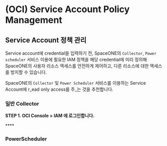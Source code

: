 # \(OCI\) Service Account Policy Management

## Service Account 정책 관리

Service account에 credential을 입력하기 전, SpaceONE의 `Collector`, `Power scheduler` 서비스 이용에 필요한 IAM 정책을 해당 credential에 미리 정의해 SpaceONE의 사용자 리소스 액세스를 안전하게 제어하고, 다른 리소스에 대한 액세스를 방지할 수 있습니다.  

SpaceONE의 `Collector` 및 `Power Scheduler` 서비스를 이용하는  Service Account에 r_ead only access를 주_는 것을 추천합니다. 

### 일반 Collector

**STEP 1. OCI Console &gt; IAM 에 로그인합니다.**

\*\*\*\*

### PowerScheduler

